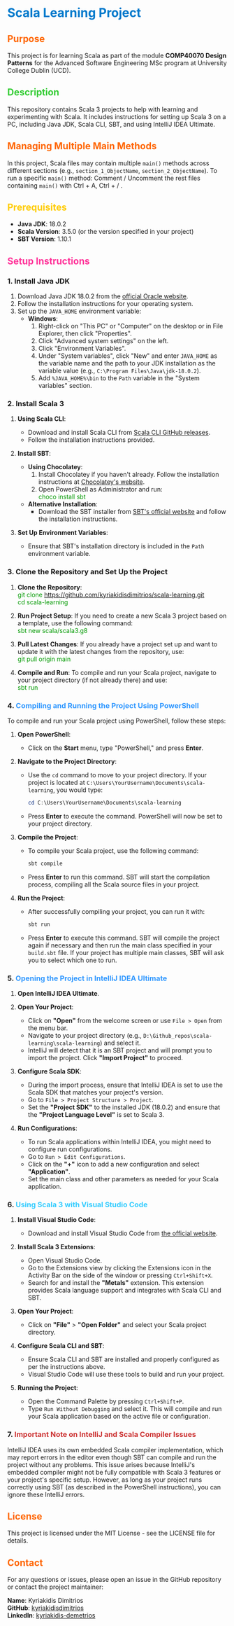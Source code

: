 # <span style="color: #007acc;">Scala Learning Project</span>

## <span style="color: #ff6600;">Purpose</span>

This project is for learning Scala as part of the module <strong>COMP40070 Design Patterns</strong> for the Advanced Software Engineering MSc program at University College Dublin (UCD).

## <span style="color: #33cc33;">Description</span>

This repository contains Scala 3 projects to help with learning and experimenting with Scala. It includes instructions for setting up Scala 3 on a PC, including Java JDK, Scala CLI, SBT, and using IntelliJ IDEA Ultimate.

## <span style="color: #ff6600;">Managing Multiple Main Methods</span>

In this project, Scala files may contain multiple `main()` methods across different sections (e.g., `section_1_ObjectName`, `section_2_ObjectName`). To run a specific `main()` method: Comment / Uncomment the rest files containing `main()` with Ctrl + A, Ctrl + / .

## <span style="color: #ffcc00;">Prerequisites</span>

- <strong>Java JDK</strong>: 18.0.2
- <strong>Scala Version</strong>: 3.5.0 (or the version specified in your project)
- <strong>SBT Version</strong>: 1.10.1

## <span style="color: #ff3399;">Setup Instructions</span>

### 1. Install Java JDK

1. Download Java JDK 18.0.2 from the [official Oracle website](https://www.oracle.com/java/technologies/javase-jdk18-downloads.html).
2. Follow the installation instructions for your operating system.
3. Set up the `JAVA_HOME` environment variable:
   - **Windows**:
      1. Right-click on "This PC" or "Computer" on the desktop or in File Explorer, then click "Properties".
      2. Click "Advanced system settings" on the left.
      3. Click "Environment Variables".
      4. Under "System variables", click "New" and enter `JAVA_HOME` as the variable name and the path to your JDK installation as the variable value (e.g., `C:\Program Files\Java\jdk-18.0.2`).
      5. Add `%JAVA_HOME%\bin` to the `Path` variable in the "System variables" section.

### 2. Install Scala 3

1. **Using Scala CLI**:
   - Download and install Scala CLI from [Scala CLI GitHub releases](https://github.com/VirtusLab/scala-cli/releases).
   - Follow the installation instructions provided.

2. **Install SBT**:
   - **Using Chocolatey**:
      1. Install Chocolatey if you haven't already. Follow the installation instructions at [Chocolatey's website](https://chocolatey.org/install).
      2. Open PowerShell as Administrator and run:
         <br><span style="color: #009900;">choco install sbt</span>
   - **Alternative Installation**:
      - Download the SBT installer from [SBT's official website](https://www.scala-sbt.org/download.html) and follow the installation instructions.

3. **Set Up Environment Variables**:
   - Ensure that SBT's installation directory is included in the `Path` environment variable.

### 3. Clone the Repository and Set Up the Project

1. **Clone the Repository**:
   <br><span style="color: #009900;">git clone https://github.com/kyriakidisdimitrios/scala-learning.git</span>
   <br><span style="color: #009900;">cd scala-learning</span>

2. **Run Project Setup**:
   If you need to create a new Scala 3 project based on a template, use the following command:
   <br><span style="color: #009900;">sbt new scala/scala3.g8</span>

3. **Pull Latest Changes**:
   If you already have a project set up and want to update it with the latest changes from the repository, use:
   <br><span style="color: #009900;">git pull origin main</span>

4. **Compile and Run**:
   To compile and run your Scala project, navigate to your project directory (if not already there) and use:
   <br><span style="color: #009900;">sbt run</span>

### 4. <span style="color: #3399ff;">Compiling and Running the Project Using PowerShell</span>

To compile and run your Scala project using PowerShell, follow these steps:

1. **Open PowerShell**:
   - Click on the **Start** menu, type "PowerShell," and press **Enter**.

2. **Navigate to the Project Directory**:
   - Use the `cd` command to move to your project directory. If your project is located at `C:\Users\YourUsername\Documents\scala-learning`, you would type:
     ```powershell
     cd C:\Users\YourUsername\Documents\scala-learning
     ```
   - Press **Enter** to execute the command. PowerShell will now be set to your project directory.

3. **Compile the Project**:
   - To compile your Scala project, use the following command:
     ```powershell
     sbt compile
     ```
   - Press **Enter** to run this command. SBT will start the compilation process, compiling all the Scala source files in your project.

4. **Run the Project**:
   - After successfully compiling your project, you can run it with:
     ```powershell
     sbt run
     ```
   - Press **Enter** to execute this command. SBT will compile the project again if necessary and then run the main class specified in your `build.sbt` file. If your project has multiple main classes, SBT will ask you to select which one to run.

### 5. <span style="color: #3399ff;">Opening the Project in IntelliJ IDEA Ultimate</span>

1. **Open IntelliJ IDEA Ultimate**.

2. **Open Your Project**:
   - Click on **"Open"** from the welcome screen or use `File > Open` from the menu bar.
   - Navigate to your project directory (e.g., `D:\Github_repos\scala-learning\scala-learning`) and select it.
   - IntelliJ will detect that it is an SBT project and will prompt you to import the project. Click **"Import Project"** to proceed.

3. **Configure Scala SDK**:
   - During the import process, ensure that IntelliJ IDEA is set to use the Scala SDK that matches your project's version.
   - Go to `File > Project Structure > Project`.
   - Set the **"Project SDK"** to the installed JDK (18.0.2) and ensure that the **"Project Language Level"** is set to Scala 3.

4. **Run Configurations**:
   - To run Scala applications within IntelliJ IDEA, you might need to configure run configurations.
   - Go to `Run > Edit Configurations`.
   - Click on the **"+"** icon to add a new configuration and select **"Application"**.
   - Set the main class and other parameters as needed for your Scala application.

### 6. <span style="color: #33ccff;">Using Scala 3 with Visual Studio Code</span>

1. **Install Visual Studio Code**:
   - Download and install Visual Studio Code from [the official website](https://code.visualstudio.com/).

2. **Install Scala 3 Extensions**:
   - Open Visual Studio Code.
   - Go to the Extensions view by clicking the Extensions icon in the Activity Bar on the side of the window or pressing `Ctrl+Shift+X`.
   - Search for and install the **"Metals"** extension. This extension provides Scala language support and integrates with Scala CLI and SBT.

3. **Open Your Project**:
   - Click on **"File"** > **"Open Folder"** and select your Scala project directory.

4. **Configure Scala CLI and SBT**:
   - Ensure Scala CLI and SBT are installed and properly configured as per the instructions above.
   - Visual Studio Code will use these tools to build and run your project.
 
5. **Running the Project**:
   - Open the Command Palette by pressing `Ctrl+Shift+P`.
   - Type `Run Without Debugging` and select it. This will compile and run your Scala application based on the active file or configuration.

### 7. <span style="color: #cc3333;">Important Note on IntelliJ and Scala Compiler Issues</span>

IntelliJ IDEA uses its own embedded Scala compiler implementation, which may report errors in the editor even though SBT can compile and run the project without any problems. This issue arises because IntelliJ's embedded compiler might not be fully compatible with Scala 3 features or your project's specific setup. However, as long as your project runs correctly using SBT (as described in the PowerShell instructions), you can ignore these IntelliJ errors.

## <span style="color: #ff6600;">License</span>

This project is licensed under the MIT License - see the LICENSE file for details.

## <span style="color: #ff6600;">Contact</span>

For any questions or issues, please open an issue in the GitHub repository or contact the project maintainer:

**Name**: Kyriakidis Dimitrios  
**GitHub**: [kyriakidisdimitrios](https://github.com/kyriakidisdimitrios)  
**LinkedIn**: [kyriakidis-demetrios](https://www.linkedin.com/in/kyriakidis-demetrios)


